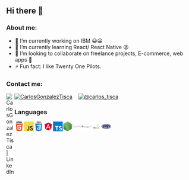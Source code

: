 ## Hi there 👋

### About me:
- 🔭 I’m currently working on IBM 😀😀
- 🌱 I’m currently learning React/ React Native 😜
- 👯 I’m looking to collaborate on freelance projects, E-commerce, web apps 🤗
- ⚡ Fun fact: I like Twenty One Pilots.

### Contact me:
[<img align="left" alt="CarlosGonzalezTisca | LinkedIn" width="22px" src="https://cdn.jsdelivr.net/npm/simple-icons@v3/icons/linkedin.svg" />][linkedin]
[<img aling="left" alt="CarlosGonzalezTisca" width="22px" src="https://cdn.jsdelivr.net/npm/simple-icons@3.13.0/icons/telegram.svg"/>][telegram]&nbsp;&nbsp;&nbsp;
[<img aling="left" alt="@carlos_tisca" width="22px" src="https://cdn.jsdelivr.net/npm/simple-icons@3.13.0/icons/instagram.svg"/>][instagram]
  <br />
  
### Languages 
  
<img align="left" alt="HTML5" width="26px" src="https://raw.githubusercontent.com/github/explore/80688e429a7d4ef2fca1e82350fe8e3517d3494d/topics/html/html.png" />
<img align="left" alt="JavaScript" width="26px" src="https://raw.githubusercontent.com/github/explore/80688e429a7d4ef2fca1e82350fe8e3517d3494d/topics/javascript/javascript.png" />
<img align="left" alt="CSS" width="26px" src="https://raw.githubusercontent.com/github/explore/80688e429a7d4ef2fca1e82350fe8e3517d3494d/topics/css/css.png" />
<img align="left" alt="Angular" width="26px" src="https://raw.githubusercontent.com/github/explore/80688e429a7d4ef2fca1e82350fe8e3517d3494d/topics/angular/angular.png" />
<img align="left" alt="TypeScript" width="26px" src="https://raw.githubusercontent.com/github/explore/80688e429a7d4ef2fca1e82350fe8e3517d3494d/topics/typescript/typescript.png" />
<img align="left" alt="nodeJs" width="26px" src="https://raw.githubusercontent.com/github/explore/80688e429a7d4ef2fca1e82350fe8e3517d3494d/topics/nodejs/nodejs.png" />
<img align="left" alt="Express" width="26px" src="https://raw.githubusercontent.com/github/explore/80688e429a7d4ef2fca1e82350fe8e3517d3494d/topics/express/express.png" />
<img align="left" alt="MongoDB" width="26px" src="https://raw.githubusercontent.com/github/explore/80688e429a7d4ef2fca1e82350fe8e3517d3494d/topics/mongodb/mongodb.png" />
<img align="left" alt="MySql" width="26px" src="https://raw.githubusercontent.com/github/explore/80688e429a7d4ef2fca1e82350fe8e3517d3494d/topics/mysql/mysql.png" />
<img align="left" alt="PHP" width="26px" src="https://raw.githubusercontent.com/github/explore/80688e429a7d4ef2fca1e82350fe8e3517d3494d/topics/php/php.png" />
<br />
<br />

[linkedin]: https://mx.linkedin.com/in/carlos-gonzalez-tiscare%C3%B1o-184354201
[telegram]: https://t.me/carlostisca
[instagram]: https://instagram.com/carlos_tisca



